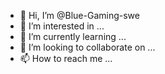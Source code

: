 - 👋 Hi, I’m @Blue-Gaming-swe
- 👀 I’m interested in ...
- 🌱 I’m currently learning ...
- 💞️ I’m looking to collaborate on ...
- 📫 How to reach me ...

<!---
Blue-Gaming-swe/Blue-Gaming-swe is a ✨ special ✨ repository because its `README.md` (this file) appears on your GitHub profile.
You can click the Preview link to take a look at your changes.
--->
